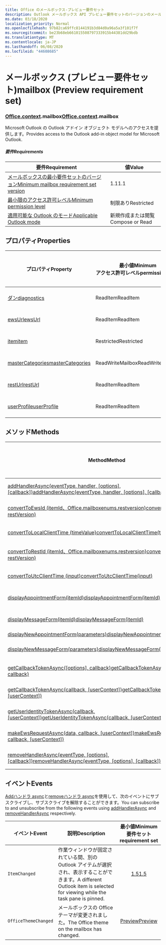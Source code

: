 ```yaml
---
title: Office のメールボックス-プレビュー要件セット
description: Outlook メールボックス API プレビュー要件セットのバージョンのメールボックスオブジェクトモデル。
ms.date: 03/18/2020
localization_priority: Normal
ms.openlocfilehash: 97b82ca69ffc8144191b3d84d0a96a5a3f101f7f
ms.sourcegitcommit: be23b68eb661015508797333915b44381dd29bdb
ms.translationtype: MT
ms.contentlocale: ja-JP
ms.lasthandoff: 06/08/2020
ms.locfileid: "44608685"
---
```

# <a name="mailbox-preview-requirement-set"></a><span data-ttu-id="7ef47-103">メールボックス (プレビュー要件セット)</span><span class="sxs-lookup"><span data-stu-id="7ef47-103">mailbox (Preview requirement set)</span></span>

### <a name="officecontextmailbox"></a><span data-ttu-id="7ef47-104">[Office](office.md)[.context](office.context.md).mailbox</span><span class="sxs-lookup"><span data-stu-id="7ef47-104">[Office](office.md)[.context](office.context.md).mailbox</span></span>

<span data-ttu-id="7ef47-105">Microsoft Outlook の Outlook アドイン オブジェクト モデルへのアクセスを提供します。</span><span class="sxs-lookup"><span data-stu-id="7ef47-105">Provides access to the Outlook add-in object model for Microsoft Outlook.</span></span>

##### <a name="requirements"></a><span data-ttu-id="7ef47-106">要件</span><span class="sxs-lookup"><span data-stu-id="7ef47-106">Requirements</span></span>

|<span data-ttu-id="7ef47-107">要件</span><span class="sxs-lookup"><span data-stu-id="7ef47-107">Requirement</span></span>| <span data-ttu-id="7ef47-108">値</span><span class="sxs-lookup"><span data-stu-id="7ef47-108">Value</span></span>|
|---|---|
|[<span data-ttu-id="7ef47-109">メールボックスの最小要件セットのバージョン</span><span class="sxs-lookup"><span data-stu-id="7ef47-109">Minimum mailbox requirement set version</span></span>](../../requirement-sets/outlook-api-requirement-sets.md)| <span data-ttu-id="7ef47-110">1.1</span><span class="sxs-lookup"><span data-stu-id="7ef47-110">1.1</span></span>|
|[<span data-ttu-id="7ef47-111">最小限のアクセス許可レベル</span><span class="sxs-lookup"><span data-stu-id="7ef47-111">Minimum permission level</span></span>](../../../outlook/understanding-outlook-add-in-permissions.md)| <span data-ttu-id="7ef47-112">制限あり</span><span class="sxs-lookup"><span data-stu-id="7ef47-112">Restricted</span></span>|
|[<span data-ttu-id="7ef47-113">適用可能な Outlook のモード</span><span class="sxs-lookup"><span data-stu-id="7ef47-113">Applicable Outlook mode</span></span>](../../../outlook/outlook-add-ins-overview.md#extension-points)| <span data-ttu-id="7ef47-114">新規作成または閲覧</span><span class="sxs-lookup"><span data-stu-id="7ef47-114">Compose or Read</span></span>|

## <a name="properties"></a><span data-ttu-id="7ef47-115">プロパティ</span><span class="sxs-lookup"><span data-stu-id="7ef47-115">Properties</span></span>

| <span data-ttu-id="7ef47-116">プロパティ</span><span class="sxs-lookup"><span data-stu-id="7ef47-116">Property</span></span> | <span data-ttu-id="7ef47-117">最小値</span><span class="sxs-lookup"><span data-stu-id="7ef47-117">Minimum</span></span><br><span data-ttu-id="7ef47-118">アクセス許可レベル</span><span class="sxs-lookup"><span data-stu-id="7ef47-118">permission level</span></span> | <span data-ttu-id="7ef47-119">モード</span><span class="sxs-lookup"><span data-stu-id="7ef47-119">Modes</span></span> | <span data-ttu-id="7ef47-120">戻り値の種類</span><span class="sxs-lookup"><span data-stu-id="7ef47-120">Return type</span></span> | <span data-ttu-id="7ef47-121">最小値</span><span class="sxs-lookup"><span data-stu-id="7ef47-121">Minimum</span></span><br><span data-ttu-id="7ef47-122">要件セット</span><span class="sxs-lookup"><span data-stu-id="7ef47-122">requirement set</span></span> |
|---|---|---|---|:---:|
| [<span data-ttu-id="7ef47-123">ダン</span><span class="sxs-lookup"><span data-stu-id="7ef47-123">diagnostics</span></span>](/javascript/api/outlook/office.mailbox?view=outlook-js-preview#diagnostics) | <span data-ttu-id="7ef47-124">ReadItem</span><span class="sxs-lookup"><span data-stu-id="7ef47-124">ReadItem</span></span> | <span data-ttu-id="7ef47-125">作成</span><span class="sxs-lookup"><span data-stu-id="7ef47-125">Compose</span></span><br><span data-ttu-id="7ef47-126">Read</span><span class="sxs-lookup"><span data-stu-id="7ef47-126">Read</span></span> | [<span data-ttu-id="7ef47-127">Diagnostics</span><span class="sxs-lookup"><span data-stu-id="7ef47-127">Diagnostics</span></span>](/javascript/api/outlook/office.diagnostics?view=outlook-js-preview) | [<span data-ttu-id="7ef47-128">1.1</span><span class="sxs-lookup"><span data-stu-id="7ef47-128">1.1</span></span>](../requirement-set-1.1/outlook-requirement-set-1.1.md) |
| [<span data-ttu-id="7ef47-129">ewsUrl</span><span class="sxs-lookup"><span data-stu-id="7ef47-129">ewsUrl</span></span>](/javascript/api/outlook/office.mailbox?view=outlook-js-preview#ewsurl) | <span data-ttu-id="7ef47-130">ReadItem</span><span class="sxs-lookup"><span data-stu-id="7ef47-130">ReadItem</span></span> | <span data-ttu-id="7ef47-131">作成</span><span class="sxs-lookup"><span data-stu-id="7ef47-131">Compose</span></span><br><span data-ttu-id="7ef47-132">Read</span><span class="sxs-lookup"><span data-stu-id="7ef47-132">Read</span></span> | <span data-ttu-id="7ef47-133">String</span><span class="sxs-lookup"><span data-stu-id="7ef47-133">String</span></span> | [<span data-ttu-id="7ef47-134">1.1</span><span class="sxs-lookup"><span data-stu-id="7ef47-134">1.1</span></span>](../requirement-set-1.1/outlook-requirement-set-1.1.md) |
| [<span data-ttu-id="7ef47-135">item</span><span class="sxs-lookup"><span data-stu-id="7ef47-135">item</span></span>](office.context.mailbox.item.md) | <span data-ttu-id="7ef47-136">Restricted</span><span class="sxs-lookup"><span data-stu-id="7ef47-136">Restricted</span></span> | <span data-ttu-id="7ef47-137">作成</span><span class="sxs-lookup"><span data-stu-id="7ef47-137">Compose</span></span><br><span data-ttu-id="7ef47-138">Read</span><span class="sxs-lookup"><span data-stu-id="7ef47-138">Read</span></span> | [<span data-ttu-id="7ef47-139">Item</span><span class="sxs-lookup"><span data-stu-id="7ef47-139">Item</span></span>](/javascript/api/outlook/office.item?view=outlook-js-preview) | [<span data-ttu-id="7ef47-140">1.1</span><span class="sxs-lookup"><span data-stu-id="7ef47-140">1.1</span></span>](../requirement-set-1.1/outlook-requirement-set-1.1.md) |
| [<span data-ttu-id="7ef47-141">masterCategories</span><span class="sxs-lookup"><span data-stu-id="7ef47-141">masterCategories</span></span>](/javascript/api/outlook/office.mailbox?view=outlook-js-preview#mastercategories) | <span data-ttu-id="7ef47-142">ReadWriteMailbox</span><span class="sxs-lookup"><span data-stu-id="7ef47-142">ReadWriteMailbox</span></span> | <span data-ttu-id="7ef47-143">作成</span><span class="sxs-lookup"><span data-stu-id="7ef47-143">Compose</span></span><br><span data-ttu-id="7ef47-144">Read</span><span class="sxs-lookup"><span data-stu-id="7ef47-144">Read</span></span> | [<span data-ttu-id="7ef47-145">MasterCategories</span><span class="sxs-lookup"><span data-stu-id="7ef47-145">MasterCategories</span></span>](/javascript/api/outlook/office.mastercategories?view=outlook-js-preview) | [<span data-ttu-id="7ef47-146">1.8</span><span class="sxs-lookup"><span data-stu-id="7ef47-146">1.8</span></span>](../requirement-set-1.8/outlook-requirement-set-1.8.md) |
| [<span data-ttu-id="7ef47-147">restUrl</span><span class="sxs-lookup"><span data-stu-id="7ef47-147">restUrl</span></span>](/javascript/api/outlook/office.mailbox?view=outlook-js-preview#resturl) | <span data-ttu-id="7ef47-148">ReadItem</span><span class="sxs-lookup"><span data-stu-id="7ef47-148">ReadItem</span></span> | <span data-ttu-id="7ef47-149">作成</span><span class="sxs-lookup"><span data-stu-id="7ef47-149">Compose</span></span><br><span data-ttu-id="7ef47-150">Read</span><span class="sxs-lookup"><span data-stu-id="7ef47-150">Read</span></span> | <span data-ttu-id="7ef47-151">String</span><span class="sxs-lookup"><span data-stu-id="7ef47-151">String</span></span> | [<span data-ttu-id="7ef47-152">1.5</span><span class="sxs-lookup"><span data-stu-id="7ef47-152">1.5</span></span>](../requirement-set-1.5/outlook-requirement-set-1.5.md) |
| [<span data-ttu-id="7ef47-153">userProfile</span><span class="sxs-lookup"><span data-stu-id="7ef47-153">userProfile</span></span>](/javascript/api/outlook/office.mailbox?view=outlook-js-preview#userprofile) | <span data-ttu-id="7ef47-154">ReadItem</span><span class="sxs-lookup"><span data-stu-id="7ef47-154">ReadItem</span></span> | <span data-ttu-id="7ef47-155">作成</span><span class="sxs-lookup"><span data-stu-id="7ef47-155">Compose</span></span><br><span data-ttu-id="7ef47-156">Read</span><span class="sxs-lookup"><span data-stu-id="7ef47-156">Read</span></span> | [<span data-ttu-id="7ef47-157">プロファイル</span><span class="sxs-lookup"><span data-stu-id="7ef47-157">UserProfile</span></span>](/javascript/api/outlook/office.userprofile?view=outlook-js-preview) | [<span data-ttu-id="7ef47-158">1.1</span><span class="sxs-lookup"><span data-stu-id="7ef47-158">1.1</span></span>](../requirement-set-1.1/outlook-requirement-set-1.1.md) |

## <a name="methods"></a><span data-ttu-id="7ef47-159">メソッド</span><span class="sxs-lookup"><span data-stu-id="7ef47-159">Methods</span></span>

| <span data-ttu-id="7ef47-160">Method</span><span class="sxs-lookup"><span data-stu-id="7ef47-160">Method</span></span> | <span data-ttu-id="7ef47-161">最小値</span><span class="sxs-lookup"><span data-stu-id="7ef47-161">Minimum</span></span><br><span data-ttu-id="7ef47-162">アクセス許可レベル</span><span class="sxs-lookup"><span data-stu-id="7ef47-162">permission level</span></span> | <span data-ttu-id="7ef47-163">モード</span><span class="sxs-lookup"><span data-stu-id="7ef47-163">Modes</span></span> | <span data-ttu-id="7ef47-164">最小値</span><span class="sxs-lookup"><span data-stu-id="7ef47-164">Minimum</span></span><br><span data-ttu-id="7ef47-165">要件セット</span><span class="sxs-lookup"><span data-stu-id="7ef47-165">requirement set</span></span> |
|---|---|---|:---:|
| <span data-ttu-id="7ef47-166">[addHandlerAsync(eventType, handler, [options], [callback])](/javascript/api/outlook/office.mailbox?view=outlook-js-preview#addhandlerasync-eventtype--handler--options--callback-)</span><span class="sxs-lookup"><span data-stu-id="7ef47-166">[addHandlerAsync(eventType, handler, [options], [callback])](/javascript/api/outlook/office.mailbox?view=outlook-js-preview#addhandlerasync-eventtype--handler--options--callback-)</span></span> | <span data-ttu-id="7ef47-167">ReadItem</span><span class="sxs-lookup"><span data-stu-id="7ef47-167">ReadItem</span></span> | <span data-ttu-id="7ef47-168">作成</span><span class="sxs-lookup"><span data-stu-id="7ef47-168">Compose</span></span><br><span data-ttu-id="7ef47-169">Read</span><span class="sxs-lookup"><span data-stu-id="7ef47-169">Read</span></span> | [<span data-ttu-id="7ef47-170">1.5</span><span class="sxs-lookup"><span data-stu-id="7ef47-170">1.5</span></span>](../requirement-set-1.5/outlook-requirement-set-1.5.md) |
| [<span data-ttu-id="7ef47-171">convertToEwsId (itemId、Office.mailboxenums.restversion)</span><span class="sxs-lookup"><span data-stu-id="7ef47-171">convertToEwsId(itemId, restVersion)</span></span>](/javascript/api/outlook/office.mailbox?view=outlook-js-preview#converttoewsid-itemid--restversion-) | <span data-ttu-id="7ef47-172">Restricted</span><span class="sxs-lookup"><span data-stu-id="7ef47-172">Restricted</span></span> | <span data-ttu-id="7ef47-173">作成</span><span class="sxs-lookup"><span data-stu-id="7ef47-173">Compose</span></span><br><span data-ttu-id="7ef47-174">Read</span><span class="sxs-lookup"><span data-stu-id="7ef47-174">Read</span></span> | [<span data-ttu-id="7ef47-175">1.3</span><span class="sxs-lookup"><span data-stu-id="7ef47-175">1.3</span></span>](../requirement-set-1.3/outlook-requirement-set-1.3.md) |
| [<span data-ttu-id="7ef47-176">convertToLocalClientTime (timeValue)</span><span class="sxs-lookup"><span data-stu-id="7ef47-176">convertToLocalClientTime(timeValue)</span></span>](/javascript/api/outlook/office.mailbox?view=outlook-js-preview#converttolocalclienttime-timevalue-) | <span data-ttu-id="7ef47-177">ReadItem</span><span class="sxs-lookup"><span data-stu-id="7ef47-177">ReadItem</span></span> | <span data-ttu-id="7ef47-178">作成</span><span class="sxs-lookup"><span data-stu-id="7ef47-178">Compose</span></span><br><span data-ttu-id="7ef47-179">Read</span><span class="sxs-lookup"><span data-stu-id="7ef47-179">Read</span></span> | [<span data-ttu-id="7ef47-180">1.1</span><span class="sxs-lookup"><span data-stu-id="7ef47-180">1.1</span></span>](../requirement-set-1.1/outlook-requirement-set-1.1.md) |
| [<span data-ttu-id="7ef47-181">convertToRestId (itemId、Office.mailboxenums.restversion)</span><span class="sxs-lookup"><span data-stu-id="7ef47-181">convertToRestId(itemId, restVersion)</span></span>](/javascript/api/outlook/office.mailbox?view=outlook-js-preview#converttorestid-itemid--restversion-) | <span data-ttu-id="7ef47-182">Restricted</span><span class="sxs-lookup"><span data-stu-id="7ef47-182">Restricted</span></span> | <span data-ttu-id="7ef47-183">作成</span><span class="sxs-lookup"><span data-stu-id="7ef47-183">Compose</span></span><br><span data-ttu-id="7ef47-184">Read</span><span class="sxs-lookup"><span data-stu-id="7ef47-184">Read</span></span> | [<span data-ttu-id="7ef47-185">1.3</span><span class="sxs-lookup"><span data-stu-id="7ef47-185">1.3</span></span>](../requirement-set-1.3/outlook-requirement-set-1.3.md) |
| [<span data-ttu-id="7ef47-186">convertToUtcClientTime (input)</span><span class="sxs-lookup"><span data-stu-id="7ef47-186">convertToUtcClientTime(input)</span></span>](/javascript/api/outlook/office.mailbox?view=outlook-js-preview#converttoutcclienttime-input-) | <span data-ttu-id="7ef47-187">ReadItem</span><span class="sxs-lookup"><span data-stu-id="7ef47-187">ReadItem</span></span> | <span data-ttu-id="7ef47-188">作成</span><span class="sxs-lookup"><span data-stu-id="7ef47-188">Compose</span></span><br><span data-ttu-id="7ef47-189">Read</span><span class="sxs-lookup"><span data-stu-id="7ef47-189">Read</span></span> | [<span data-ttu-id="7ef47-190">1.1</span><span class="sxs-lookup"><span data-stu-id="7ef47-190">1.1</span></span>](../requirement-set-1.1/outlook-requirement-set-1.1.md) |
| [<span data-ttu-id="7ef47-191">displayAppointmentForm(itemId)</span><span class="sxs-lookup"><span data-stu-id="7ef47-191">displayAppointmentForm(itemId)</span></span>](/javascript/api/outlook/office.mailbox?view=outlook-js-preview#displayappointmentform-itemid-) | <span data-ttu-id="7ef47-192">ReadItem</span><span class="sxs-lookup"><span data-stu-id="7ef47-192">ReadItem</span></span> | <span data-ttu-id="7ef47-193">作成</span><span class="sxs-lookup"><span data-stu-id="7ef47-193">Compose</span></span><br><span data-ttu-id="7ef47-194">Read</span><span class="sxs-lookup"><span data-stu-id="7ef47-194">Read</span></span> | [<span data-ttu-id="7ef47-195">1.1</span><span class="sxs-lookup"><span data-stu-id="7ef47-195">1.1</span></span>](../requirement-set-1.1/outlook-requirement-set-1.1.md) |
| [<span data-ttu-id="7ef47-196">displayMessageForm(itemId)</span><span class="sxs-lookup"><span data-stu-id="7ef47-196">displayMessageForm(itemId)</span></span>](/javascript/api/outlook/office.mailbox?view=outlook-js-preview#displaymessageform-itemid-) | <span data-ttu-id="7ef47-197">ReadItem</span><span class="sxs-lookup"><span data-stu-id="7ef47-197">ReadItem</span></span> | <span data-ttu-id="7ef47-198">作成</span><span class="sxs-lookup"><span data-stu-id="7ef47-198">Compose</span></span><br><span data-ttu-id="7ef47-199">Read</span><span class="sxs-lookup"><span data-stu-id="7ef47-199">Read</span></span> | [<span data-ttu-id="7ef47-200">1.1</span><span class="sxs-lookup"><span data-stu-id="7ef47-200">1.1</span></span>](../requirement-set-1.1/outlook-requirement-set-1.1.md) |
| [<span data-ttu-id="7ef47-201">displayNewAppointmentForm(parameters)</span><span class="sxs-lookup"><span data-stu-id="7ef47-201">displayNewAppointmentForm(parameters)</span></span>](/javascript/api/outlook/office.mailbox?view=outlook-js-preview#displaynewappointmentform-parameters-) | <span data-ttu-id="7ef47-202">ReadItem</span><span class="sxs-lookup"><span data-stu-id="7ef47-202">ReadItem</span></span> | <span data-ttu-id="7ef47-203">Read</span><span class="sxs-lookup"><span data-stu-id="7ef47-203">Read</span></span> | [<span data-ttu-id="7ef47-204">1.1</span><span class="sxs-lookup"><span data-stu-id="7ef47-204">1.1</span></span>](../requirement-set-1.1/outlook-requirement-set-1.1.md) |
| [<span data-ttu-id="7ef47-205">displayNewMessageForm(parameters)</span><span class="sxs-lookup"><span data-stu-id="7ef47-205">displayNewMessageForm(parameters)</span></span>](/javascript/api/outlook/office.mailbox?view=outlook-js-preview#displaynewmessageform-parameters-) | <span data-ttu-id="7ef47-206">ReadItem</span><span class="sxs-lookup"><span data-stu-id="7ef47-206">ReadItem</span></span> | <span data-ttu-id="7ef47-207">作成</span><span class="sxs-lookup"><span data-stu-id="7ef47-207">Compose</span></span><br><span data-ttu-id="7ef47-208">Read</span><span class="sxs-lookup"><span data-stu-id="7ef47-208">Read</span></span> | [<span data-ttu-id="7ef47-209">1.6</span><span class="sxs-lookup"><span data-stu-id="7ef47-209">1.6</span></span>](../requirement-set-1.6/outlook-requirement-set-1.6.md) |
| <span data-ttu-id="7ef47-210">[getCallbackTokenAsync([options], callback)](/javascript/api/outlook/office.mailbox?view=outlook-js-preview#getcallbacktokenasync-options--callback-)</span><span class="sxs-lookup"><span data-stu-id="7ef47-210">[getCallbackTokenAsync([options], callback)](/javascript/api/outlook/office.mailbox?view=outlook-js-preview#getcallbacktokenasync-options--callback-)</span></span> | <span data-ttu-id="7ef47-211">ReadItem</span><span class="sxs-lookup"><span data-stu-id="7ef47-211">ReadItem</span></span> | <span data-ttu-id="7ef47-212">作成</span><span class="sxs-lookup"><span data-stu-id="7ef47-212">Compose</span></span><br><span data-ttu-id="7ef47-213">Read</span><span class="sxs-lookup"><span data-stu-id="7ef47-213">Read</span></span> | [<span data-ttu-id="7ef47-214">1.5</span><span class="sxs-lookup"><span data-stu-id="7ef47-214">1.5</span></span>](../requirement-set-1.5/outlook-requirement-set-1.5.md) |
| <span data-ttu-id="7ef47-215">[getCallbackTokenAsync(callback, [userContext])](/javascript/api/outlook/office.mailbox?view=outlook-js-preview#getcallbacktokenasync-callback--usercontext-)</span><span class="sxs-lookup"><span data-stu-id="7ef47-215">[getCallbackTokenAsync(callback, [userContext])](/javascript/api/outlook/office.mailbox?view=outlook-js-preview#getcallbacktokenasync-callback--usercontext-)</span></span> | <span data-ttu-id="7ef47-216">ReadItem</span><span class="sxs-lookup"><span data-stu-id="7ef47-216">ReadItem</span></span> | <span data-ttu-id="7ef47-217">作成</span><span class="sxs-lookup"><span data-stu-id="7ef47-217">Compose</span></span><br><span data-ttu-id="7ef47-218">Read</span><span class="sxs-lookup"><span data-stu-id="7ef47-218">Read</span></span> | [<span data-ttu-id="7ef47-219">1.3</span><span class="sxs-lookup"><span data-stu-id="7ef47-219">1.3</span></span>](../requirement-set-1.3/outlook-requirement-set-1.3.md)<br>[<span data-ttu-id="7ef47-220">1.1</span><span class="sxs-lookup"><span data-stu-id="7ef47-220">1.1</span></span>](../requirement-set-1.1/outlook-requirement-set-1.1.md) |
| <span data-ttu-id="7ef47-221">[getUserIdentityTokenAsync(callback, [userContext])](/javascript/api/outlook/office.mailbox?view=outlook-js-preview#getuseridentitytokenasync-callback--usercontext-)</span><span class="sxs-lookup"><span data-stu-id="7ef47-221">[getUserIdentityTokenAsync(callback, [userContext])](/javascript/api/outlook/office.mailbox?view=outlook-js-preview#getuseridentitytokenasync-callback--usercontext-)</span></span> | <span data-ttu-id="7ef47-222">ReadItem</span><span class="sxs-lookup"><span data-stu-id="7ef47-222">ReadItem</span></span> | <span data-ttu-id="7ef47-223">作成</span><span class="sxs-lookup"><span data-stu-id="7ef47-223">Compose</span></span><br><span data-ttu-id="7ef47-224">Read</span><span class="sxs-lookup"><span data-stu-id="7ef47-224">Read</span></span> | [<span data-ttu-id="7ef47-225">1.1</span><span class="sxs-lookup"><span data-stu-id="7ef47-225">1.1</span></span>](../requirement-set-1.1/outlook-requirement-set-1.1.md) |
| <span data-ttu-id="7ef47-226">[makeEwsRequestAsync(data, callback, [userContext])](/javascript/api/outlook/office.mailbox?view=outlook-js-preview#makeewsrequestasync-data--callback--usercontext-)</span><span class="sxs-lookup"><span data-stu-id="7ef47-226">[makeEwsRequestAsync(data, callback, [userContext])](/javascript/api/outlook/office.mailbox?view=outlook-js-preview#makeewsrequestasync-data--callback--usercontext-)</span></span> | <span data-ttu-id="7ef47-227">ReadWriteMailbox</span><span class="sxs-lookup"><span data-stu-id="7ef47-227">ReadWriteMailbox</span></span> | <span data-ttu-id="7ef47-228">作成</span><span class="sxs-lookup"><span data-stu-id="7ef47-228">Compose</span></span><br><span data-ttu-id="7ef47-229">Read</span><span class="sxs-lookup"><span data-stu-id="7ef47-229">Read</span></span> | [<span data-ttu-id="7ef47-230">1.1</span><span class="sxs-lookup"><span data-stu-id="7ef47-230">1.1</span></span>](../requirement-set-1.1/outlook-requirement-set-1.1.md) |
| <span data-ttu-id="7ef47-231">[removeHandlerAsync(eventType, [options], [callback])](/javascript/api/outlook/office.mailbox?view=outlook-js-preview#removehandlerasync-eventtype--options--callback-)</span><span class="sxs-lookup"><span data-stu-id="7ef47-231">[removeHandlerAsync(eventType, [options], [callback])](/javascript/api/outlook/office.mailbox?view=outlook-js-preview#removehandlerasync-eventtype--options--callback-)</span></span> | <span data-ttu-id="7ef47-232">ReadItem</span><span class="sxs-lookup"><span data-stu-id="7ef47-232">ReadItem</span></span> | <span data-ttu-id="7ef47-233">作成</span><span class="sxs-lookup"><span data-stu-id="7ef47-233">Compose</span></span><br><span data-ttu-id="7ef47-234">Read</span><span class="sxs-lookup"><span data-stu-id="7ef47-234">Read</span></span> | [<span data-ttu-id="7ef47-235">1.5</span><span class="sxs-lookup"><span data-stu-id="7ef47-235">1.5</span></span>](../requirement-set-1.5/outlook-requirement-set-1.5.md) |

## <a name="events"></a><span data-ttu-id="7ef47-236">イベント</span><span class="sxs-lookup"><span data-stu-id="7ef47-236">Events</span></span>

<span data-ttu-id="7ef47-237">[Addハンドラ async](/javascript/api/outlook/office.mailbox?view=outlook-js-preview#addhandlerasync-eventtype--handler--options--callback-)と[removeハンドラ async](/javascript/api/outlook/office.mailbox?view=outlook-js-preview#removehandlerasync-eventtype--options--callback-)を使用して、次のイベントにサブスクライブし、サブスクライブを解除することができます。</span><span class="sxs-lookup"><span data-stu-id="7ef47-237">You can subscribe to and unsubscribe from the following events using [addHandlerAsync](/javascript/api/outlook/office.mailbox?view=outlook-js-preview#addhandlerasync-eventtype--handler--options--callback-) and [removeHandlerAsync](/javascript/api/outlook/office.mailbox?view=outlook-js-preview#removehandlerasync-eventtype--options--callback-) respectively.</span></span>

| <span data-ttu-id="7ef47-238">イベント</span><span class="sxs-lookup"><span data-stu-id="7ef47-238">Event</span></span> | <span data-ttu-id="7ef47-239">説明</span><span class="sxs-lookup"><span data-stu-id="7ef47-239">Description</span></span> | <span data-ttu-id="7ef47-240">最小値</span><span class="sxs-lookup"><span data-stu-id="7ef47-240">Minimum</span></span><br><span data-ttu-id="7ef47-241">要件セット</span><span class="sxs-lookup"><span data-stu-id="7ef47-241">requirement set</span></span> |
|---|---|:---:|
|`ItemChanged`| <span data-ttu-id="7ef47-242">作業ウィンドウが固定されている間、別の Outlook アイテムが選択され、表示することができます。</span><span class="sxs-lookup"><span data-stu-id="7ef47-242">A different Outlook item is selected for viewing while the task pane is pinned.</span></span> | [<span data-ttu-id="7ef47-243">1.5</span><span class="sxs-lookup"><span data-stu-id="7ef47-243">1.5</span></span>](../requirement-set-1.5/outlook-requirement-set-1.5.md) |
|`OfficeThemeChanged`| <span data-ttu-id="7ef47-244">メールボックスの Office テーマが変更されました。</span><span class="sxs-lookup"><span data-stu-id="7ef47-244">The Office theme on the mailbox has changed.</span></span> | [<span data-ttu-id="7ef47-245">Preview</span><span class="sxs-lookup"><span data-stu-id="7ef47-245">Preview</span></span>](../preview-requirement-set/outlook-requirement-set-preview.md) |
